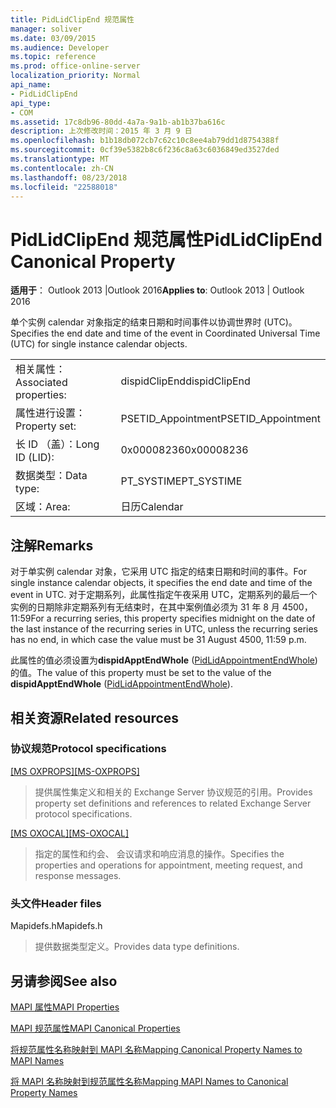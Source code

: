 ```yaml
---
title: PidLidClipEnd 规范属性
manager: soliver
ms.date: 03/09/2015
ms.audience: Developer
ms.topic: reference
ms.prod: office-online-server
localization_priority: Normal
api_name:
- PidLidClipEnd
api_type:
- COM
ms.assetid: 17c8db96-80dd-4a7a-9a1b-ab1b37ba616c
description: 上次修改时间：2015 年 3 月 9 日
ms.openlocfilehash: b1b18db072cb7c62c10c8ee4ab79dd1d8754388f
ms.sourcegitcommit: 0cf39e5382b8c6f236c8a63c6036849ed3527ded
ms.translationtype: MT
ms.contentlocale: zh-CN
ms.lasthandoff: 08/23/2018
ms.locfileid: "22588018"
---
```

# <a name="pidlidclipend-canonical-property"></a><span data-ttu-id="cb67b-103">PidLidClipEnd 规范属性</span><span class="sxs-lookup"><span data-stu-id="cb67b-103">PidLidClipEnd Canonical Property</span></span>

  
  
<span data-ttu-id="cb67b-104">**适用于**： Outlook 2013 |Outlook 2016</span><span class="sxs-lookup"><span data-stu-id="cb67b-104">**Applies to**: Outlook 2013 | Outlook 2016</span></span> 
  
<span data-ttu-id="cb67b-105">单个实例 calendar 对象指定的结束日期和时间事件以协调世界时 (UTC)。</span><span class="sxs-lookup"><span data-stu-id="cb67b-105">Specifies the end date and time of the event in Coordinated Universal Time (UTC) for single instance calendar objects.</span></span> 
  
|||
|:-----|:-----|
|<span data-ttu-id="cb67b-106">相关属性：</span><span class="sxs-lookup"><span data-stu-id="cb67b-106">Associated properties:</span></span>  <br/> |<span data-ttu-id="cb67b-107">dispidClipEnd</span><span class="sxs-lookup"><span data-stu-id="cb67b-107">dispidClipEnd</span></span>  <br/> |
|<span data-ttu-id="cb67b-108">属性进行设置：</span><span class="sxs-lookup"><span data-stu-id="cb67b-108">Property set:</span></span>  <br/> |<span data-ttu-id="cb67b-109">PSETID_Appointment</span><span class="sxs-lookup"><span data-stu-id="cb67b-109">PSETID_Appointment</span></span>  <br/> |
|<span data-ttu-id="cb67b-110">长 ID （盖）：</span><span class="sxs-lookup"><span data-stu-id="cb67b-110">Long ID (LID):</span></span>  <br/> |<span data-ttu-id="cb67b-111">0x00008236</span><span class="sxs-lookup"><span data-stu-id="cb67b-111">0x00008236</span></span>  <br/> |
|<span data-ttu-id="cb67b-112">数据类型：</span><span class="sxs-lookup"><span data-stu-id="cb67b-112">Data type:</span></span>  <br/> |<span data-ttu-id="cb67b-113">PT_SYSTIME</span><span class="sxs-lookup"><span data-stu-id="cb67b-113">PT_SYSTIME</span></span>  <br/> |
|<span data-ttu-id="cb67b-114">区域：</span><span class="sxs-lookup"><span data-stu-id="cb67b-114">Area:</span></span>  <br/> |<span data-ttu-id="cb67b-115">日历</span><span class="sxs-lookup"><span data-stu-id="cb67b-115">Calendar</span></span>  <br/> |
   
## <a name="remarks"></a><span data-ttu-id="cb67b-116">注解</span><span class="sxs-lookup"><span data-stu-id="cb67b-116">Remarks</span></span>

<span data-ttu-id="cb67b-117">对于单实例 calendar 对象，它采用 UTC 指定的结束日期和时间的事件。</span><span class="sxs-lookup"><span data-stu-id="cb67b-117">For single instance calendar objects, it specifies the end date and time of the event in UTC.</span></span> <span data-ttu-id="cb67b-118">对于定期系列，此属性指定午夜采用 UTC，定期系列的最后一个实例的日期除非定期系列有无结束时，在其中案例值必须为 31 年 8 月 4500，11:59</span><span class="sxs-lookup"><span data-stu-id="cb67b-118">For a recurring series, this property specifies midnight on the date of the last instance of the recurring series in UTC, unless the recurring series has no end, in which case the value must be 31 August 4500, 11:59 p.m.</span></span>
  
<span data-ttu-id="cb67b-119">此属性的值必须设置为**dispidApptEndWhole** ([PidLidAppointmentEndWhole](pidlidappointmentendwhole-canonical-property.md)) 的值。</span><span class="sxs-lookup"><span data-stu-id="cb67b-119">The value of this property must be set to the value of the **dispidApptEndWhole** ([PidLidAppointmentEndWhole](pidlidappointmentendwhole-canonical-property.md)).</span></span>
  
## <a name="related-resources"></a><span data-ttu-id="cb67b-120">相关资源</span><span class="sxs-lookup"><span data-stu-id="cb67b-120">Related resources</span></span>

### <a name="protocol-specifications"></a><span data-ttu-id="cb67b-121">协议规范</span><span class="sxs-lookup"><span data-stu-id="cb67b-121">Protocol specifications</span></span>

<span data-ttu-id="cb67b-122">[[MS OXPROPS]](http://msdn.microsoft.com/library/f6ab1613-aefe-447d-a49c-18217230b148%28Office.15%29.aspx)</span><span class="sxs-lookup"><span data-stu-id="cb67b-122">[[MS-OXPROPS]](http://msdn.microsoft.com/library/f6ab1613-aefe-447d-a49c-18217230b148%28Office.15%29.aspx)</span></span>
  
> <span data-ttu-id="cb67b-123">提供属性集定义和相关的 Exchange Server 协议规范的引用。</span><span class="sxs-lookup"><span data-stu-id="cb67b-123">Provides property set definitions and references to related Exchange Server protocol specifications.</span></span>
    
<span data-ttu-id="cb67b-124">[[MS OXOCAL]](http://msdn.microsoft.com/library/09861fde-c8e4-4028-9346-e7c214cfdba1%28Office.15%29.aspx)</span><span class="sxs-lookup"><span data-stu-id="cb67b-124">[[MS-OXOCAL]](http://msdn.microsoft.com/library/09861fde-c8e4-4028-9346-e7c214cfdba1%28Office.15%29.aspx)</span></span>
  
> <span data-ttu-id="cb67b-125">指定的属性和约会、 会议请求和响应消息的操作。</span><span class="sxs-lookup"><span data-stu-id="cb67b-125">Specifies the properties and operations for appointment, meeting request, and response messages.</span></span>
    
### <a name="header-files"></a><span data-ttu-id="cb67b-126">头文件</span><span class="sxs-lookup"><span data-stu-id="cb67b-126">Header files</span></span>

<span data-ttu-id="cb67b-127">Mapidefs.h</span><span class="sxs-lookup"><span data-stu-id="cb67b-127">Mapidefs.h</span></span>
  
> <span data-ttu-id="cb67b-128">提供数据类型定义。</span><span class="sxs-lookup"><span data-stu-id="cb67b-128">Provides data type definitions.</span></span>
    
## <a name="see-also"></a><span data-ttu-id="cb67b-129">另请参阅</span><span class="sxs-lookup"><span data-stu-id="cb67b-129">See also</span></span>



[<span data-ttu-id="cb67b-130">MAPI 属性</span><span class="sxs-lookup"><span data-stu-id="cb67b-130">MAPI Properties</span></span>](mapi-properties.md)
  
[<span data-ttu-id="cb67b-131">MAPI 规范属性</span><span class="sxs-lookup"><span data-stu-id="cb67b-131">MAPI Canonical Properties</span></span>](mapi-canonical-properties.md)
  
[<span data-ttu-id="cb67b-132">将规范属性名称映射到 MAPI 名称</span><span class="sxs-lookup"><span data-stu-id="cb67b-132">Mapping Canonical Property Names to MAPI Names</span></span>](mapping-canonical-property-names-to-mapi-names.md)
  
[<span data-ttu-id="cb67b-133">将 MAPI 名称映射到规范属性名称</span><span class="sxs-lookup"><span data-stu-id="cb67b-133">Mapping MAPI Names to Canonical Property Names</span></span>](mapping-mapi-names-to-canonical-property-names.md)

